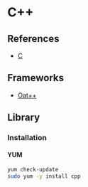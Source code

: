 # C++

<!--
https://linkedin.com/learning/nail-your-c-plus-plus-interview/c-plus-plus-interviews
https://linkedin.com/learning/c-plus-plus-essential-training/learn-c-plus-plus
-->

## References

- [C](/c.md)

## Frameworks

- [Oat++](https://github.com/oatpp/oatpp)

## Library

### Installation

#### YUM

```sh
yum check-update
sudo yum -y install cpp
```
